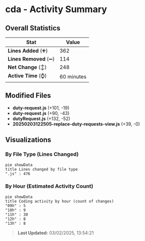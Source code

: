 # cda - Activity Summary 

## Overall Statistics

| Stat                   | Value                                                             |
| ---------------------- | ----------------------------------------------------------------- |
| **Lines Added** (➕)   | 362                                          |
| **Lines Removed** (➖) | 114                                        |
| **Net Change** (↕)    | 248                |
| **Active Time** (⌚)   | 60 minutes |


## Modified Files
- **duty-request.js** (+101, -19)
- **duty-request.js** (+90, -43)
- **dutyRequest.js** (+132, -52)
- **20250203122505-replace-duty-requests-view.js** (+39, -0)

## Visualizations

### By File Type (Lines Changed)

```mermaid
pie showData
title Lines changed by file type
".js" : 476
```

### By Hour (Estimated Activity Count)

```mermaid
pie showData
title Coding activity by hour (count of changes)
"09h" : 5
"10h" : 9
"11h" : 30
"12h" : 8
"13h" : 8
```


> **Last Updated:** 03/02/2025, 13:54:21